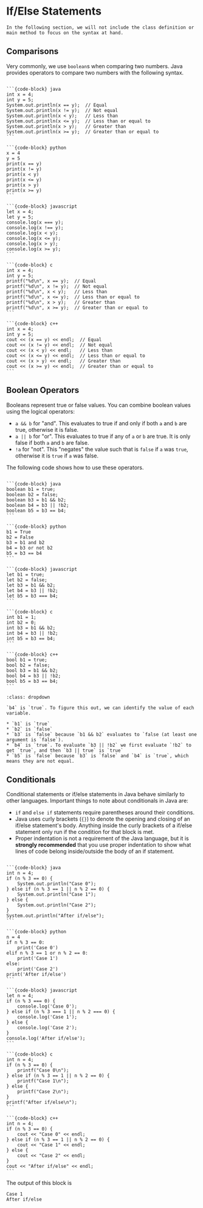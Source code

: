 # <i class="fas fa-book fa-fw"></i> If/Else Statements

```{admonition} Info
In the following section, we will not include the class definition or main method to focus on the syntax at hand.
```

## Comparisons
Very commonly, we use `boolean`s when comparing two numbers. Java provides operators to compare two numbers with the following syntax.

````{tab-set-code}

```{code-block} java
int x = 4;
int y = 5;
System.out.println(x == y);  // Equal
System.out.println(x != y);  // Not equal
System.out.println(x < y);   // Less than
System.out.println(x <= y);  // Less than or equal to
System.out.println(x > y);   // Greater than
System.out.println(x >= y);  // Greater than or equal to
```

```{code-block} python
x = 4
y = 5
print(x == y)
print(x != y)
print(x < y)
print(x <= y)
print(x > y)
print(x >= y)
```

```{code-block} javascript
let x = 4;
let y = 5;
console.log(x === y);
console.log(x !== y);
console.log(x < y);
console.log(x <= y);
console.log(x > y);
console.log(x >= y);
```

```{code-block} c
int x = 4;
int y = 5;
printf("%d\n", x == y);  // Equal
printf("%d\n", x != y);  // Not equal
printf("%d\n", x < y);   // Less than
printf("%d\n", x <= y);  // Less than or equal to
printf("%d\n", x > y);   // Greater than
printf("%d\n", x >= y);  // Greater than or equal to
```

```{code-block} c++
int x = 4;
int y = 5;
cout << (x == y) << endl;  // Equal
cout << (x != y) << endl;  // Not equal
cout << (x < y) << endl;   // Less than
cout << (x <= y) << endl;  // Less than or equal to
cout << (x > y) << endl;   // Greater than
cout << (x >= y) << endl;  // Greater than or equal to
```
````

## Boolean Operators

Booleans represent true or false values. You can combine boolean values using the logical operators:
* `a && b` for "and". This evaluates to true if and only if both `a` and `b` are true, otherwise it is false.
* `a || b` for "or". This evaluates to true if any of `a` or `b` are true. It is only false if both `a` and `b` are false.
* `!a` for "not". This "negates" the value such that is `false` if `a` was `true`, otherwise it is `true` if `a` was false.

The following code shows how to use these operators.

````{tab-set-code}

```{code-block} java
boolean b1 = true;
boolean b2 = false;
boolean b3 = b1 && b2;
boolean b4 = b3 || !b2;
boolean b5 = b3 == b4;
```

```{code-block} python
b1 = True
b2 = False
b3 = b1 and b2
b4 = b3 or not b2
b5 = b3 == b4
```

```{code-block} javascript
let b1 = true;
let b2 = false;
let b3 = b1 && b2;
let b4 = b3 || !b2;
let b5 = b3 === b4;
```

```{code-block} c
int b1 = 1;
int b2 = 0;
int b3 = b1 && b2;
int b4 = b3 || !b2;
int b5 = b3 == b4;
```

```{code-block} c++
bool b1 = true;
bool b2 = false;
bool b3 = b1 && b2;
bool b4 = b3 || !b2;
bool b5 = b3 == b4;
```
````

```{admonition} Test your understanding: What is the value of b4?
:class: dropdown

`b4` is `true`. To figure this out, we can identify the value of each variable.

* `b1` is `true`
* `b2` is `false`
* `b3` is `false` because `b1 && b2` evaluates to `false (at least one argument is `false`).
* `b4` is `true`. To evaluate `b3 || !b2` we first evaluate `!b2` to get `true`, and then `b3 || true` is `true`
* `b5` is `false` because `b3` is `false` and `b4` is `true`, which means they are not equal.
```

## Conditionals

Conditional statements or if/else statements in Java behave similarly to other languages. Important things to note about conditionals in Java are:

* `if` and `else if` statements require parentheses around their conditions.
* Java uses curly brackets (`{}`) to denote the opening and closing of an if/else statement's body. Anything inside the curly brackets of a if/else statement only run if the condition for that block is met.
* Proper indentation is not a requirement of the Java language, but it is **strongly recommended** that you use proper indentation to show what lines of code belong inside/outside the body of an if statement.

````{tab-set-code}

```{code-block} java
int n = 4;
if (n % 3 == 0) {
    System.out.println("Case 0");
} else if (n % 3 == 1 || n % 2 == 0) {
    System.out.println("Case 1");
} else {
    System.out.println("Case 2");
}
System.out.println("After if/else");
```

```{code-block} python
n = 4
if n % 3 == 0:
    print('Case 0')
elif n % 3 == 1 or n % 2 == 0:
    print('Case 1')
else:
    print('Case 2')
print('After if/else')
```

```{code-block} javascript
let n = 4;
if (n % 3 === 0) {
    console.log('Case 0');
} else if (n % 3 === 1 || n % 2 === 0) {
    console.log('Case 1');
} else {
    console.log('Case 2');
}
console.log('After if/else');
```

```{code-block} c
int n = 4;
if (n % 3 == 0) {
    printf("Case 0\n");
} else if (n % 3 == 1 || n % 2 == 0) {
    printf("Case 1\n");
} else {
    printf("Case 2\n");
}
printf("After if/else\n");
```

```{code-block} c++
int n = 4;
if (n % 3 == 0) {
    cout << "Case 0" << endl;
} else if (n % 3 == 1 || n % 2 == 0) {
    cout << "Case 1" << endl;
} else {
    cout << "Case 2" << endl;
}
cout << "After if/else" << endl;
```
````

The output of this block is

```text
Case 1
After if/else
```